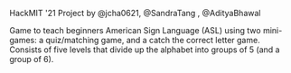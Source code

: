 HackMIT '21 Project by @jcha0621, @SandraTang , @AdityaBhawal 

Game to teach beginners American Sign Language (ASL) using two mini-games: a quiz/matching game, and a catch the correct letter game. Consists of five levels that divide up the alphabet into groups of 5 (and a group of 6). 
